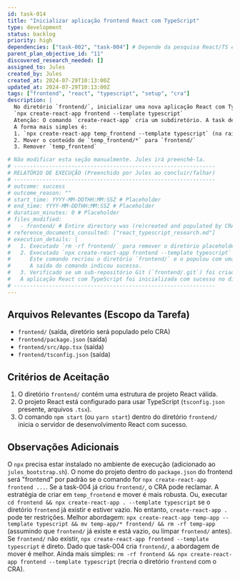 ```yaml
---
id: task-014
title: "Inicializar aplicação frontend React com TypeScript"
type: development
status: backlog
priority: high
dependencies: ["task-002", "task-004"] # Depende da pesquisa React/TS e da criação do diretório frontend
parent_plan_objective_id: "11"
discovered_research_needed: []
assigned_to: Jules
created_by: Jules
created_at: 2024-07-29T10:13:00Z
updated_at: 2024-07-29T10:13:00Z
tags: ["frontend", "react", "typescript", "setup", "cra"]
description: |
  No diretório `frontend/`, inicializar uma nova aplicação React com TypeScript usando o comando:
  `npx create-react-app frontend --template typescript`
  Atenção: O comando `create-react-app` cria um subdiretório. A task deve ser executada na raiz e o conteúdo gerado movido para `frontend/`, ou o comando adaptado para gerar diretamente em `frontend/` se possível, ou o diretório `frontend` ser criado pelo CRA e depois renomeado/movido se necessário para se adequar à estrutura `frontend/` já criada pela task-004.
  A forma mais simples é:
  1. `npx create-react-app temp_frontend --template typescript` (na raiz do projeto ou em /tmp)
  2. Mover o conteúdo de `temp_frontend/*` para `frontend/`
  3. Remover `temp_frontend`

# Não modificar esta seção manualmente. Jules irá preenchê-la.
# ---------------------------------------------------------------
# RELATÓRIO DE EXECUÇÃO (Preenchido por Jules ao concluir/falhar)
# ---------------------------------------------------------------
# outcome: success
# outcome_reason: ""
# start_time: YYYY-MM-DDTHH:MM:SSZ # Placeholder
# end_time: YYYY-MM-DDTHH:MM:SSZ # Placeholder
# duration_minutes: 0 # Placeholder
# files_modified:
#   - frontend/ # Entire directory was (re)created and populated by CRA
# reference_documents_consulted: ["react_typescript_research.md"]
# execution_details: |
#   1. Executado `rm -rf frontend/` para remover o diretório placeholder existente.
#   2. Executado `npx create-react-app frontend --template typescript` na raiz do projeto.
#      Este comando recriou o diretório `frontend/` e o populou com uma aplicação React com TypeScript.
#      A saída do comando indicou sucesso.
#   3. Verificado se um sub-repositório Git (`frontend/.git`) foi criado. Não foi encontrado.
#   A aplicação React com TypeScript foi inicializada com sucesso no diretório `frontend/`.
# ---------------------------------------------------------------
---
```


## Arquivos Relevantes (Escopo da Tarefa)
* `frontend/` (saída, diretório será populado pelo CRA)
* `frontend/package.json` (saída)
* `frontend/src/App.tsx` (saída)
* `frontend/tsconfig.json` (saída)

## Critérios de Aceitação
1. O diretório `frontend/` contém uma estrutura de projeto React válida.
2. O projeto React está configurado para usar TypeScript (`tsconfig.json` presente, arquivos `.tsx`).
3. O comando `npm start` (ou `yarn start`) dentro do diretório `frontend/` inicia o servidor de desenvolvimento React com sucesso.

## Observações Adicionais
O `npx` precisa estar instalado no ambiente de execução (adicionado ao `jules_bootstrap.sh`).
O nome do projeto dentro do `package.json` do frontend será "frontend" por padrão se o comando for `npx create-react-app frontend ...`. Se a task-004 já criou `frontend/`, o CRA pode reclamar. A estratégia de criar em `temp_frontend` e mover é mais robusta. Ou, executar `cd frontend && npx create-react-app . --template typescript` se o diretório `frontend` já existir e estiver vazio. No entanto, `create-react-app .` pode ter restrições.
Melhor abordagem: `npx create-react-app temp-app --template typescript && mv temp-app/* frontend/ && rm -rf temp-app` (assumindo que `frontend/` já existe e está vazio, ou limpar `frontend/` antes). Se `frontend/` não existir, `npx create-react-app frontend --template typescript` é direto. Dado que task-004 cria `frontend/`, a abordagem de mover é melhor.
Ainda mais simples: `rm -rf frontend && npx create-react-app frontend --template typescript` (recria o diretório `frontend` com o CRA).
